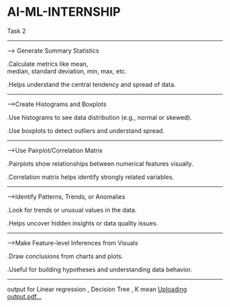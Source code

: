# AI-ML-INTERNSHIP
Task 2
____________________________________
--> Generate Summary Statistics

.Calculate metrics like mean,  
 median, standard deviation, min, 
 max, etc.

.Helps understand the central
 tendency and spread of data.
____________________________________
-->Create Histograms and Boxplots

.Use histograms to see data 
 distribution (e.g., normal or       skewed).

.Use boxplots to detect outliers     and understand spread.
____________________________________
-->Use Pairplot/Correlation Matrix

.Pairplots show relationships 
 between numerical features          visually.

.Correlation matrix helps identify   strongly related variables.
____________________________________
-->Identify Patterns, Trends, or       Anomalies

.Look for trends or unusual values   in the data.


.Helps uncover hidden insights or    data quality issues.
____________________________________
-->Make Feature-level Inferences 
   from Visuals

.Draw conclusions from charts and    plots.

.Useful for building hypotheses and  understanding data behavior.
___________________________________________
output for Linear regression , Decision  Tree , K mean
[Uploading output.pdf…]()
